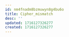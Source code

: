 ```yaml
---
id: nm4fnadm8bzmuwyn8g4bu6o
title: Cipher_mismatch
desc: ''
updated: 1716127326277
created: 1716127326277
---
```

